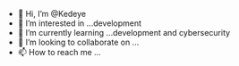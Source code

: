 - 👋 Hi, I’m @Kedeye
- 👀 I’m interested in ...development 
- 🌱 I’m currently learning ...development and cybersecurity 
- 💞️ I’m looking to collaborate on ...
- 📫 How to reach me ...

<!---
Kedeye/Kedeye is a ✨ special ✨ repository because its `README.md` (this file) appears on your GitHub profile.
You can click the Preview link to take a look at your changes.
--->
